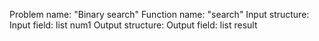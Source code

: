 
Problem name: "Binary search"
Function name: "search"
Input structure:
Input field: list<int> num1
Output structure:
Output field: list<int> result